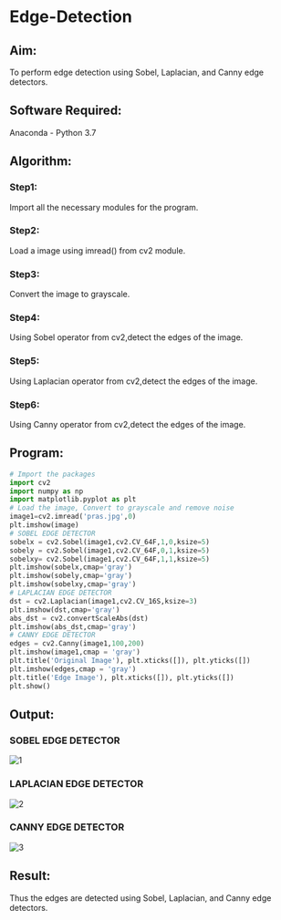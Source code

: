 # Edge-Detection
## Aim:
To perform edge detection using Sobel, Laplacian, and Canny edge detectors.

## Software Required:
Anaconda - Python 3.7

## Algorithm:
### Step1:
Import all the necessary modules for the program.

### Step2:
Load a image using imread() from cv2 module.

### Step3:
Convert the image to grayscale.

### Step4:
Using Sobel operator from cv2,detect the edges of the image.

### Step5:
Using Laplacian operator from cv2,detect the edges of the image.

### Step6:
Using Canny operator from cv2,detect the edges of the image.
 
## Program:

``` Python
# Import the packages
import cv2
import numpy as np
import matplotlib.pyplot as plt
# Load the image, Convert to grayscale and remove noise
image1=cv2.imread('pras.jpg',0)
plt.imshow(image)
# SOBEL EDGE DETECTOR
sobelx = cv2.Sobel(image1,cv2.CV_64F,1,0,ksize=5)
sobely = cv2.Sobel(image1,cv2.CV_64F,0,1,ksize=5)
sobelxy= cv2.Sobel(image1,cv2.CV_64F,1,1,ksize=5)
plt.imshow(sobelx,cmap='gray')
plt.imshow(sobely,cmap='gray')
plt.imshow(sobelxy,cmap='gray')
# LAPLACIAN EDGE DETECTOR
dst = cv2.Laplacian(image1,cv2.CV_16S,ksize=3)
plt.imshow(dst,cmap='gray')
abs_dst = cv2.convertScaleAbs(dst)
plt.imshow(abs_dst,cmap='gray')
# CANNY EDGE DETECTOR
edges = cv2.Canny(image1,100,200)
plt.imshow(image1,cmap = 'gray')
plt.title('Original Image'), plt.xticks([]), plt.yticks([])
plt.imshow(edges,cmap = 'gray')
plt.title('Edge Image'), plt.xticks([]), plt.yticks([])
plt.show()
```
## Output:
### SOBEL EDGE DETECTOR


![1](https://user-images.githubusercontent.com/75237886/168734012-40e79e50-71d0-45f3-b11f-c025d9bd8979.png)

### LAPLACIAN EDGE DETECTOR

![2](https://user-images.githubusercontent.com/75237886/168734038-634cebc7-21e7-4fdb-8fd2-fcc551ee3f1a.png)



### CANNY EDGE DETECTOR


![3](https://user-images.githubusercontent.com/75237886/168734059-56539c14-7b9f-4c02-8420-d83c4afbad80.png)

## Result:
Thus the edges are detected using Sobel, Laplacian, and Canny edge detectors.
